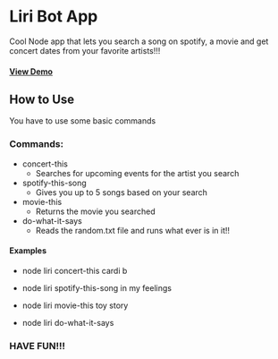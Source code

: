 # Liri Bot App
 Cool Node app that lets you search a song on spotify, a movie and get concert dates from your favorite artists!!!
 
#### [View Demo](https://onedrive.live.com/?authkey=%21AHbtYdqUIUUu%5Fpk&cid=84549E1CCC8AE651&id=84549E1CCC8AE651%2143373&parId=84549E1CCC8AE651%2143372&o=OneUp)
 ## How to Use
 You have to use some basic commands 
 ### Commands:
 * concert-this 
    * Searches for upcoming events for the artist you search
 * spotify-this-song
    * Gives you up to 5 songs based on your search
 * movie-this
    * Returns the movie you searched
* do-what-it-says 
    * Reads the random.txt file and runs what ever is in it!!

#### Examples
* node liri concert-this cardi b

* node liri spotify-this-song in my feelings

* node liri movie-this toy story

* node liri do-what-it-says

### HAVE FUN!!!
